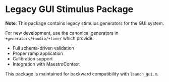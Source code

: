 # Legacy GUI Stimulus Package

**Note**: This package contains legacy stimulus generators for the GUI system.

For new development, use the canonical generators in `+generators/+audio/+tone/` which provide:
- Full schema-driven validation
- Proper ramp application
- Calibration support
- Integration with MaestroContext

This package is maintained for backward compatibility with `launch_gui.m`.
